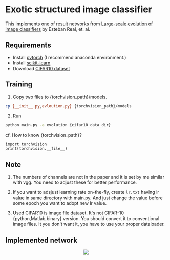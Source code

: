 Exotic structured image classifier
=====================================

This implements one of result networks from [Large-scale evolution of image classifiers](https://arxiv.org/abs/1703.01041) by Esteban Real, et. al.

## Requirements
- Install [pytorch](http://pytorch.org/) (I recommend anaconda environment.)
- Install [scikit-learn](http://scikit-learn.org/stable/)
- Download [CIFAR10 dataset](https://www.cs.toronto.edu/~kriz/cifar.html)

## Training
1. Copy two files to {torchvision_path}/models.
```bash
cp {__init__.py,evloution.py} {torchvision_path}/models
```

2. Run
```bash
python main.py -a evolution {cifar10_data_dir}
```

cf. How to know {torchvision_path}?
```
import torchvision
print(torchvision.__file__)
```

## Note
1. The numbers of channels are not in the paper and it is set by me similar with vgg.
You need to adjust these for better performance.

2. If you want to adsjust learning rate on-the-fly, create `lr.txt` having lr value in same directory with main.py. And just change the value before some epoch you want to adopt new lr value.

3. Used CIFAR10 is image file dataset. It's not CIFAR-10 {python,Matlab,binary} version.
You should convert it to conventional image files. It you don't want it, you have to use your proper dataloader.

## Implemented network
<p align="center">
<img src="https://raw.githubusercontent.com/neuralix/google_evolution/master/fig_network.png"/>
</p>
